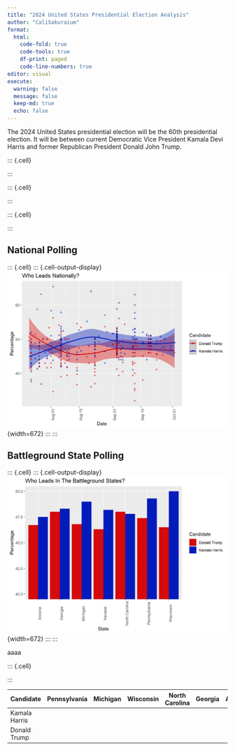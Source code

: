 ```yaml
---
title: "2024 United States Presidential Election Analysis"
author: "CaliSakuraium"
format:
  html:
    code-fold: true
    code-tools: true
    df-print: paged
    code-line-numbers: true
editor: visual
execute:
  warning: false
  message: false
  keep-md: true
  echo: false
---
```




The 2024 United States presidential election will be the 60th presidential election. It will be between current Democratic Vice President Kamala Devi Harris and former Republican President Donald John Trump.


::: {.cell}

:::

::: {.cell}

:::

::: {.cell}

:::


## National Polling


::: {.cell}
::: {.cell-output-display}
![](analysis_files/figure-html/national_polling_chart-1.png){width=672}
:::
:::


## Battleground State Polling


::: {.cell}
::: {.cell-output-display}
![](analysis_files/figure-html/battleground_state_summary_chart-1.png){width=672}
:::
:::


aaaa


::: {.cell}

:::


| Candidate     | Pennsylvania | Michigan | Wisconsin | North Carolina | Georgia | Arizona | Nevada |
|---------|---------|:------:|---------|----------|---------|---------|---------|
| Kamala Harris |              |          |           |                |         |         |        |
| Donald Trump  |              |          |           |                |         |         |        |
